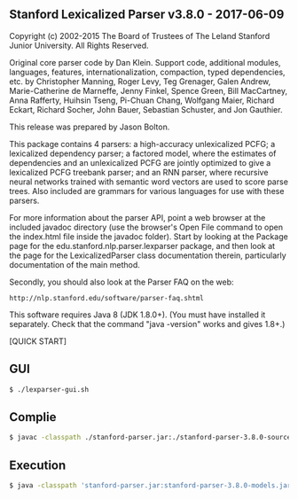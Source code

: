 Stanford Lexicalized Parser v3.8.0 - 2017-06-09
-----------------------------------------------

Copyright (c) 2002-2015 The Board of Trustees of The Leland Stanford Junior
University. All Rights Reserved.

Original core parser code by Dan Klein.  Support code, additional
modules, languages, features, internationalization, compaction, typed
dependencies, etc. by Christopher Manning, Roger Levy, Teg Grenager,
Galen Andrew, Marie-Catherine de Marneffe, Jenny Finkel, Spence Green,
Bill MacCartney, Anna Rafferty, Huihsin Tseng, Pi-Chuan Chang,
Wolfgang Maier, Richard Eckart, Richard Socher, John Bauer,
Sebastian Schuster, and Jon Gauthier.

This release was prepared by Jason Bolton.

This package contains 4 parsers: a high-accuracy unlexicalized PCFG; a
lexicalized dependency parser; a factored model, where the estimates
of dependencies and an unlexicalized PCFG are jointly optimized to
give a lexicalized PCFG treebank parser; and an RNN parser, where
recursive neural networks trained with semantic word vectors are used
to score parse trees.  Also included are grammars for various
languages for use with these parsers.

For more information about the parser API, point a web browser at the
included javadoc directory (use the browser's Open File command to open
the index.html file inside the javadoc folder).  Start by looking at the
Package page for the edu.stanford.nlp.parser.lexparser package, and then
look at the page for the LexicalizedParser class documentation therein,
particularly documentation of the main method.

Secondly, you should also look at the Parser FAQ on the web:

    http://nlp.stanford.edu/software/parser-faq.shtml

This software requires Java 8 (JDK 1.8.0+).  (You must have installed it
separately. Check that the command "java -version" works and gives 1.8+.)

[QUICK START]
## GUI
```sh
$ ./lexparser-gui.sh
```
## Complie
```sh
$ javac -classpath ./stanford-parser.jar:./stanford-parser-3.8.0-sources.jar:./stanford-parser-3.8.0-models.jar ParserDemo.java
```

## Execution
```sh
$ java -classpath 'stanford-parser.jar:stanford-parser-3.8.0-models.jar:slf4j-api.jar:ejml-0.23.jar:' ParserDemo edu/stanford/nlp/models/lexparser/englishRNN.ser.gz data/test.txt
```
